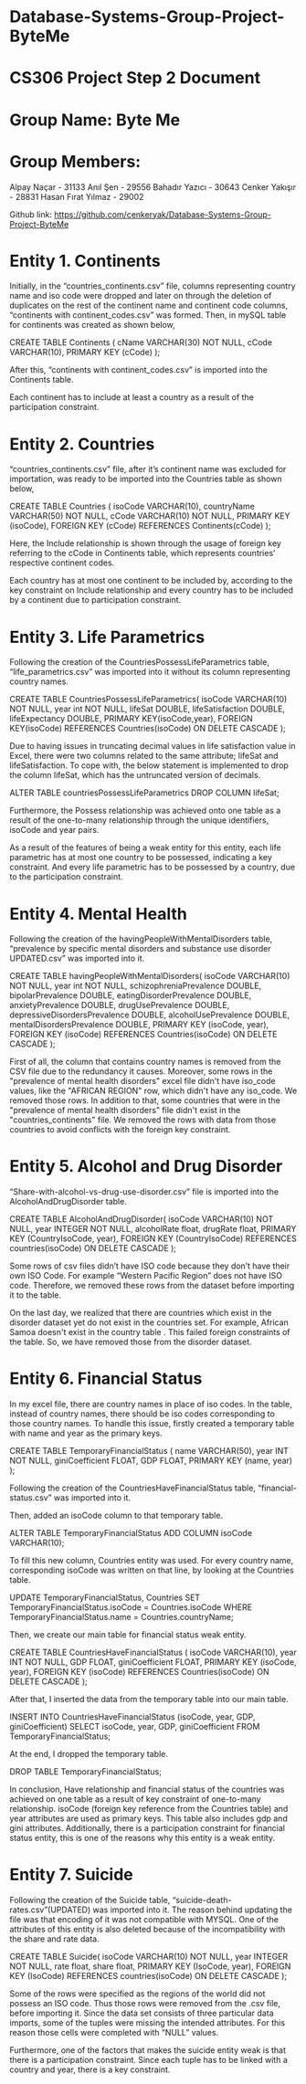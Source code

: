 # Database-Systems-Group-Project-ByteMe
# CS306 Project Step 2 Document

# Group Name: Byte Me

# Group Members:

Alpay Naçar - 31133
Anıl Şen - 29556
Bahadır Yazıcı - 30643
Cenker Yakışır - 28831
Hasan Fırat Yılmaz - 29002

Github link: https://github.com/cenkeryak/Database-Systems-Group-Project-ByteMe


# Entity 1. Continents

Initially, in the “countries_continents.csv” file, columns representing country name and iso code were dropped and later on through the deletion of duplicates on the rest of the continent name and continent code columns, “continents with continent_codes.csv” was formed. 
Then, in mySQL table for continents was created as shown below,

CREATE TABLE Continents ( 
cName VARCHAR(30) NOT NULL,
 cCode VARCHAR(10),
 PRIMARY KEY (cCode)
 );

After this, “continents with continent_codes.csv” is imported into the Continents table.

Each continent has to include at least a country as a result of the participation constraint.


# Entity 2. Countries

“countries_continents.csv” file, after it’s continent name was excluded for importation, was ready to be imported into the Countries table as shown below,

CREATE TABLE Countries ( 
isoCode VARCHAR(10),
 countryName VARCHAR(50) NOT NULL,
 cCode VARCHAR(10) NOT NULL,
 PRIMARY KEY (isoCode),
 FOREIGN KEY (cCode) REFERENCES Continents(cCode)
 );

Here, the Include relationship is shown through the usage of foreign key referring to the cCode in Continents table, which represents countries’ respective continent codes.

Each country has at most one continent to be included by, according to the key constraint on Include relationship and every country has to be included by a continent due to participation constraint.


# Entity 3.  Life Parametrics

Following the creation of the CountriesPossessLifeParametrics table, “life_parametrics.csv” was imported into it without its column representing country names.

CREATE TABLE CountriesPossessLifeParametrics( 
 isoCode VARCHAR(10) NOT NULL,
 year int NOT NULL,
 lifeSat DOUBLE,
 lifeSatisfaction DOUBLE,
 lifeExpectancy DOUBLE,
 PRIMARY KEY(isoCode,year), 
 FOREIGN KEY(isoCode) REFERENCES Countries(isoCode) ON DELETE CASCADE );

Due to having issues in truncating decimal values in life satisfaction value in Excel, there were two columns related to the same attribute; lifeSat and lifeSatisfaction. To cope with, the below statement is implemented to drop the column lifeSat, which has the untruncated version of decimals.

ALTER TABLE countriesPossessLifeParametrics DROP COLUMN lifeSat;

Furthermore, the Possess relationship was achieved onto one table as a result of the one-to-many relationship through the unique identifiers, isoCode and year pairs.

As a result of the features of being a weak entity for this entity, each life parametric has at most one country to be possessed, indicating a key constraint. And every life parametric has to be possessed by a country, due to the participation constraint.


# Entity 4.  Mental Health

Following the creation of the havingPeopleWithMentalDisorders table, “prevalence by specific mental disorders and substance use disorder UPDATED.csv” was imported into it.

CREATE TABLE havingPeopleWithMentalDisorders(
isoCode VARCHAR(10) NOT NULL,
year int NOT NULL,
schizophreniaPrevalence DOUBLE,
bipolarPrevalence DOUBLE,
eatingDisorderPrevalence DOUBLE,
anxietyPrevalence DOUBLE,
drugUsePrevalence DOUBLE,
depressiveDisordersPrevalence DOUBLE,
alcoholUsePrevalence DOUBLE,
mentalDisordersPrevalence DOUBLE,
PRIMARY KEY (isoCode, year),
FOREIGN KEY (isoCode) REFERENCES Countries(isoCode) ON DELETE CASCADE
);

First of all, the column that contains country names is removed from the CSV file due to the redundancy it causes. Moreover, some rows in the "prevalence of mental health disorders" excel file didn't have iso_code values, like the "AFRICAN REGION" row, which didn't have any iso_code. We removed those rows. In addition to that, some countries that were in the "prevalence of mental health disorders" file didn't exist in the "countries_continents" file. We removed the rows with data from those countries to avoid conflicts with the foreign key constraint.


# Entity 5.  Alcohol and Drug Disorder

 “Share-with-alcohol-vs-drug-use-disorder.csv” file is imported into the AlcoholAndDrugDisorder table.

 CREATE TABLE AlcoholAndDrugDisorder(
  isoCode VARCHAR(10) NOT NULL,
 year INTEGER NOT NULL,
 alcoholRate float,
 drugRate float,
 PRIMARY KEY (CountryIsoCode, year),
 FOREIGN KEY (CountryIsoCode) REFERENCES countries(isoCode) ON DELETE CASCADE );

Some rows of csv files didn’t have ISO code because they don’t have their own ISO Code. For example “Western Pacific Region” does not have ISO code. Therefore, we removed these rows from the dataset before importing it to the table.

On the last day, we realized that there are countries which exist in the disorder dataset yet do not exist in the countries set. For example, African Samoa doesn't exist in the country table . This failed foreign constraints of the table. So, we have removed those from the disorder dataset.


# Entity 6.  Financial Status

In my excel file, there are country names in place of iso codes. In the table, instead of country names, there should be iso codes corresponding to those country names. To handle this issue, firstly created a temporary table with name and year as the primary keys.

CREATE TABLE TemporaryFinancialStatus (
    name VARCHAR(50),
    year INT NOT NULL,
    giniCoefficient FLOAT,
    GDP FLOAT,
    PRIMARY KEY (name, year)
);

Following the creation of the CountriesHaveFinancialStatus table, “financial-status.csv” was imported into it.

Then, added an isoCode column to that temporary table.

ALTER TABLE TemporaryFinancialStatus
ADD COLUMN isoCode VARCHAR(10);

To fill this new column, Countries entity was used. For every country name, corresponding isoCode was written on that line, by looking at the Countries table.

UPDATE TemporaryFinancialStatus, Countries
SET TemporaryFinancialStatus.isoCode = Countries.isoCode
WHERE TemporaryFinancialStatus.name = Countries.countryName;

Then, we create our main table for financial status weak entity.

CREATE TABLE CountriesHaveFinancialStatus (
    isoCode VARCHAR(10),
    year INT NOT NULL,
    GDP FLOAT,
    giniCoefficient FLOAT,
    PRIMARY KEY (isoCode, year),
    FOREIGN KEY (isoCode) REFERENCES Countries(isoCode) ON DELETE CASCADE
);

After that, I inserted the data from the temporary table into our main table.

INSERT INTO CountriesHaveFinancialStatus (isoCode, year, GDP, giniCoefficient)
SELECT isoCode, year, GDP, giniCoefficient
FROM TemporaryFinancialStatus;

At the end, I dropped the temporary table.

DROP TABLE TemporaryFinancialStatus;

In conclusion, Have relationship and financial status of the countries was achieved on one table as a result of key constraint of one-to-many relationship. isoCode (foreign key reference from the Countries table) and year attributes are used as primary keys. This table also includes gdp and gini attributes. Additionally, there is a participation constraint for financial status entity, this is one of the reasons why this entity is a weak entity.


# Entity 7.  Suicide

Following the creation of the Suicide table, “suicide-death-rates.csv”(UPDATED) was imported into it.
The reason behind updating the file was that encoding of it was not compatible with MYSQL. One of the attributes of this entity is also deleted because of the incompatibility with the share and rate data.

CREATE TABLE Suicide(
 isoCode VARCHAR(10) NOT NULL,
 year INTEGER NOT NULL,
 rate float,
 share float,
 PRIMARY KEY (IsoCode, year),
 FOREIGN KEY (IsoCode) REFERENCES countries(isoCode) ON DELETE CASCADE );

Some of the rows were specified as the regions of the world did not possess an ISO code. Thus those rows were removed from the .csv file, before importing it. Since the data set consists of three particular data imports, some of the tuples were missing the intended attributes. For this reason those cells were completed with “NULL” values.

Furthermore, one of the factors that makes the suicide entity weak is that there is a participation constraint. Since each tuple has to be linked with a country and year, there is a key constraint.
